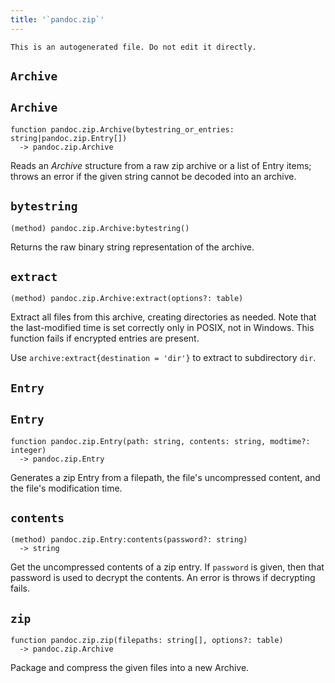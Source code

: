 ```yaml
---
title: '`pandoc.zip`'
---
```


```{=comment}
This is an autogenerated file. Do not edit it directly.
```


## `Archive`


## `Archive`

```
function pandoc.zip.Archive(bytestring_or_entries: string|pandoc.zip.Entry[])
  -> pandoc.zip.Archive
```

Reads an *Archive* structure from a raw zip archive or a list of
Entry items; throws an error if the given string cannot be decoded
into an archive.



## `bytestring`

```
(method) pandoc.zip.Archive:bytestring()
```

Returns the raw binary string representation of the archive.



## `extract`

```
(method) pandoc.zip.Archive:extract(options?: table)
```

Extract all files from this archive, creating directories as
needed. Note that the last-modified time is set correctly only
in POSIX, not in Windows. This function fails if encrypted
entries are present.

Use `archive:extract{destination = 'dir'}` to extract to
subdirectory `dir`.



## `Entry`


## `Entry`

```
function pandoc.zip.Entry(path: string, contents: string, modtime?: integer)
  -> pandoc.zip.Entry
```

Generates a zip Entry from a filepath, the file's uncompressed
content, and the file's modification time.



## `contents`

```
(method) pandoc.zip.Entry:contents(password?: string)
  -> string
```

Get the uncompressed contents of a zip entry. If `password` is
given, then that password is used to decrypt the contents. An
error is throws if decrypting fails.



## `zip`

```
function pandoc.zip.zip(filepaths: string[], options?: table)
  -> pandoc.zip.Archive
```

Package and compress the given files into a new Archive.

